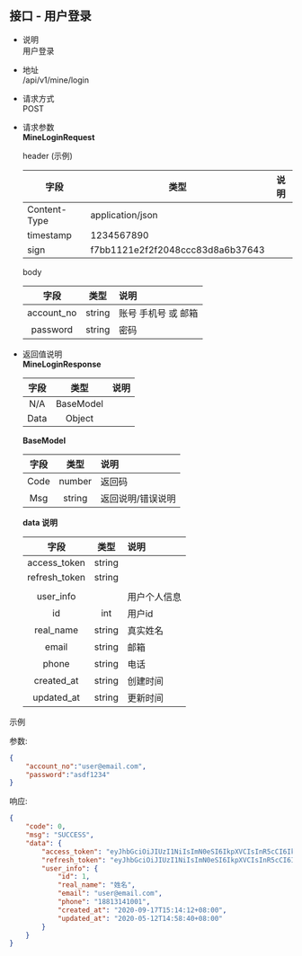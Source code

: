 ## 接口 - 用户登录
 - 说明<br>用户登录<br>

 - 地址<br>
     /api/v1/mine/login

 - 请求方式<br>
     POST   

 - 请求参数<br>
     **MineLoginRequest**   

     header (示例)
     
     | 字段         | 类型                             | 说明 |
     | ------------ | -------------------------------- | ---- |
     | Content-Type | application/json                 |      |
     | timestamp    | 1234567890                       |      |
     | sign         | f7bb1121e2f2f2048ccc83d8a6b37643 |      |
     
     body
     
     |    字段    |  类型  | 说明                |
     | :--------: | :----: | :------------------ |
     | account_no | string | 账号 手机号 或 邮箱 |
     |  password  | string | 密码                |
     
 - 返回值说明<br>
     **MineLoginResponse**

     | 字段 |   类型    | 说明 |
     | :--: | :-------: | :--- |
     | N/A  | BaseModel |      |
     | Data |  Object   |      |
  
     **BaseModel**
     
     | 字段 |  类型  | 说明              |
     | :--: | :----: | :---------------- |
     | Code | number | 返回码            |
     | Msg  | string | 返回说明/错误说明 |
     
     **data 说明**
     
     |      字段       |  类型  | 说明                   |
     | :-------------: | :----: | :--------------------- |
     |  access_token   | string |                        |
     |  refresh_token  | string |                        |
     |                 |        |                        |
     |    user_info    |        | 用户个人信息           |
     |       id        |  int   | 用户id                 |
     |    real_name    | string | 真实姓名               |
     |      email      | string | 邮箱                   |
     |      phone      | string | 电话                   |
     |   created_at    | string | 创建时间               |
     |   updated_at    | string | 更新时间               |
     
示例

参数:

```json
{
	"account_no":"user@email.com",
	"password":"asdf1234"
}
```

响应:

```json
{
    "code": 0,
    "msg": "SUCCESS",
    "data": {
        "access_token": "eyJhbGciOiJIUzI1NiIsImN0eSI6IkpXVCIsInR5cCI6IkpXVCJ9.eyJpc3MiOiJzZWNvbmRjaGFzZS5nYXRld2F5Iiwic3ViIjoiQWNjZXNzVG9rZW4iLCJhdWQiOiJodHRwczovL25vcnRoZmVuY21zLm9iZW5jbi5jb20iLCJleHAiOjE2MDA0MTM1MTcsIm5iZiI6MTYwMDMyNjgxNywiaWF0IjoxNjAwMzI3MTE3LCJqdGkiOiJjMGJhMDZlZS0xYmE0LTRlMDgtODNjMC1kNGFkMWMzYTI2NDYiLCJ1c2VyX2lkIjoxfQ.96RW6fADvBKv7s_VT2GCrWyy_sH-qOBIv_wLWGp2sjI",
        "refresh_token": "eyJhbGciOiJIUzI1NiIsImN0eSI6IkpXVCIsInR5cCI6IkpXVCJ9.eyJpc3MiOiJub3J0aGZlbmNtcy5nYXRld2F5Iiwic3ViIjoiUmVmcmVzaFRva2VuIiwiYXVkIjoiaHR0cHM6Ly9ub3J0aGZlbmNtcy5vYmVuY24uY29tIiwiZXhwIjoxNjAyOTE5MTE3LCJuYmYiOjE2MDAzMjY4MTcsImlhdCI6MTYwMDMyNzExNywianRpIjoiMmIwNDA2ZjAtNWEzMi00YThlLWI4ZDItYmU0NDc0OTVhYmNiIiwidXNlcl9pZCI6MX0.60DttjJ7Y13isp7qb2pdQOnOI91c63wpuM7srI2cM34",
        "user_info": {
            "id": 1,
            "real_name": "姓名",
            "email": "user@email.com",
            "phone": "18813141001",
            "created_at": "2020-09-17T15:14:12+08:00",
            "updated_at": "2020-05-12T14:58:40+08:00"
        }
    }
}
```

